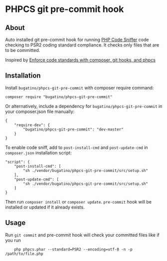 # PHPCS git pre-commit hook

## About

Auto installed git pre-commit hook for running [PHP Code Sniffer](https://github.com/squizlabs/PHP_CodeSniffer) 
code checking to PSR2 coding standard compliance. It checks only files that are to be committed.

Inspired by [Enforce code standards with composer, git hooks, and phpcs](http://tech.zumba.com/2014/04/14/control-code-quality/)

## Installation

Install `bugatino/phpcs-git-pre-commit` with composer require command:

    composer require "bugatino/phpcs-git-pre-commit"

Or alternatively, include a dependency for `bugatino/phpcs-git-pre-commit` in your composer.json file manually:
```
{
    "require-dev": {
        "bugatino/phpcs-git-pre-commit": "dev-master"
    }
}
```
To enable code sniff, аdd to `post-install-cmd` and `post-update-cmd` in `composer.json` installation script:
```
"script": {
    "post-install-cmd": [
        "sh ./vendor/bugatino/phpcs-git-pre-commit/src/setup.sh"
    ],
    "post-update-cmd": [
        "sh ./vendor/bugatino/phpcs-git-pre-commit/src/setup.sh"
    ]
}
```
Then run `composer install` or `composer update`. `pre-commit` hook will be installed or updated if it already exists.

## Usage

Run `git commit` and pre-commit hook will check your committed files like if you run
```
    php phpcs.phar --standard=PSR2 --encoding=utf-8 -n -p /path/to/file.php
```